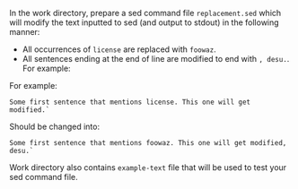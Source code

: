 In the work directory, prepare a sed command file `replacement.sed` which will
modify the text inputted to sed (and output to stdout) in the following manner:

- All occurrences of `license` are replaced with `foowaz`.
- All sentences ending at the end of line are modified to end with `, desu.`. For example:

For example:
```
Some first sentence that mentions license. This one will get modified.`
```
Should be changed into:
```
Some first sentence that mentions foowaz. This one will get modified, desu.`
```

Work directory also contains `example-text` file that will be used to test
your sed command file.

